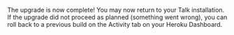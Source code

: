 The upgrade is now complete! You may now return to your Talk installation. If
the upgrade did not proceed as planned (something went wrong), you can roll back
to a previous build on the Activity tab on your Heroku Dashboard.
